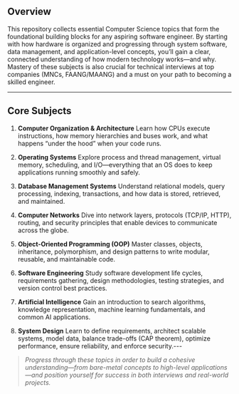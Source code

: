 ## Overview

This repository collects essential Computer Science topics that form the foundational building blocks for any aspiring software engineer. By starting with how hardware is organized and progressing through system software, data management, and application-level concepts, you’ll gain a clear, connected understanding of how modern technology works—and why. Mastery of these subjects is also crucial for technical interviews at top companies (MNCs, FAANG/MAANG) and a must on your path to becoming a skilled engineer.

---

## Core Subjects

1. **Computer Organization & Architecture**
   Learn how CPUs execute instructions, how memory hierarchies and buses work, and what happens “under the hood” when your code runs.

2. **Operating Systems**
   Explore process and thread management, virtual memory, scheduling, and I/O—everything that an OS does to keep applications running smoothly and safely.

3. **Database Management Systems**
   Understand relational models, query processing, indexing, transactions, and how data is stored, retrieved, and maintained.

4. **Computer Networks**
   Dive into network layers, protocols (TCP/IP, HTTP), routing, and security principles that enable devices to communicate across the globe.

5. **Object-Oriented Programming (OOP)**
   Master classes, objects, inheritance, polymorphism, and design patterns to write modular, reusable, and maintainable code.

6. **Software Engineering**
   Study software development life cycles, requirements gathering, design methodologies, testing strategies, and version control best practices.

7. **Artificial Intelligence**
   Gain an introduction to search algorithms, knowledge representation, machine learning fundamentals, and common AI applications.

8. **System Design**
   Learn to define requirements, architect scalable systems, model data, balance trade-offs (CAP theorem), optimize performance, ensure reliability, and enforce security.---

> *Progress through these topics in order to build a cohesive understanding—from bare-metal concepts to high-level applications—and position yourself for success in both interviews and real-world projects.*

